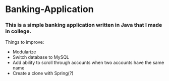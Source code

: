 # Banking-Application

### This is a simple banking application written in Java that I made in college.

Things to improve:
- Modularize
- Switch database to MySQL
- Add ability to scroll through accounts when two accounts have the same name
- Create a clone with Spring(?)
